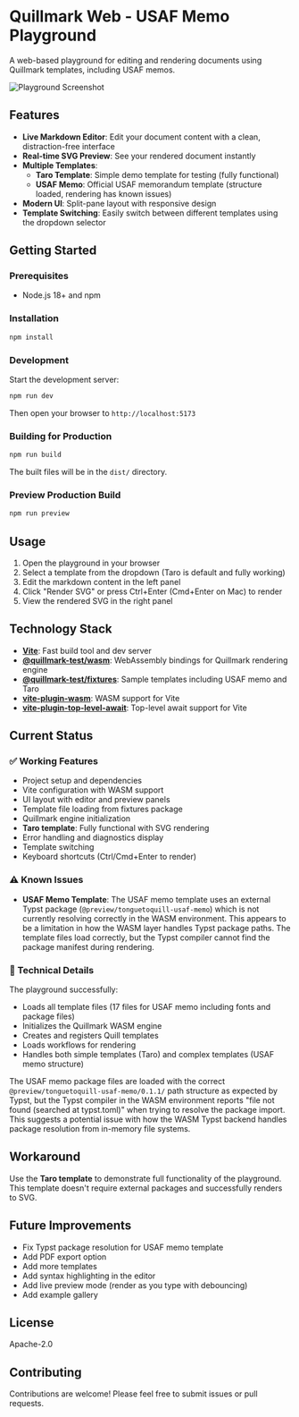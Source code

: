 # Quillmark Web - USAF Memo Playground

A web-based playground for editing and rendering documents using Quillmark templates, including USAF memos.

![Playground Screenshot](https://github.com/user-attachments/assets/2e718b12-6506-4d53-b2b2-504efc690d76)

## Features

- **Live Markdown Editor**: Edit your document content with a clean, distraction-free interface
- **Real-time SVG Preview**: See your rendered document instantly
- **Multiple Templates**: 
  - **Taro Template**: Simple demo template for testing (fully functional)
  - **USAF Memo**: Official USAF memorandum template (structure loaded, rendering has known issues)
- **Modern UI**: Split-pane layout with responsive design
- **Template Switching**: Easily switch between different templates using the dropdown selector

## Getting Started

### Prerequisites

- Node.js 18+ and npm

### Installation

```bash
npm install
```

### Development

Start the development server:

```bash
npm run dev
```

Then open your browser to `http://localhost:5173`

### Building for Production

```bash
npm run build
```

The built files will be in the `dist/` directory.

### Preview Production Build

```bash
npm run preview
```

## Usage

1. Open the playground in your browser
2. Select a template from the dropdown (Taro is default and fully working)
3. Edit the markdown content in the left panel
4. Click "Render SVG" or press Ctrl+Enter (Cmd+Enter on Mac) to render
5. View the rendered SVG in the right panel

## Technology Stack

- **[Vite](https://vitejs.dev/)**: Fast build tool and dev server
- **[@quillmark-test/wasm](https://www.npmjs.com/package/@quillmark-test/wasm)**: WebAssembly bindings for Quillmark rendering engine
- **[@quillmark-test/fixtures](https://www.npmjs.com/package/@quillmark-test/fixtures)**: Sample templates including USAF memo and Taro
- **[vite-plugin-wasm](https://github.com/Menci/vite-plugin-wasm)**: WASM support for Vite
- **[vite-plugin-top-level-await](https://github.com/Menci/vite-plugin-top-level-await)**: Top-level await support for Vite

## Current Status

### ✅ Working Features
- Project setup and dependencies
- Vite configuration with WASM support
- UI layout with editor and preview panels
- Template file loading from fixtures package
- Quillmark engine initialization
- **Taro template**: Fully functional with SVG rendering
- Error handling and diagnostics display
- Template switching
- Keyboard shortcuts (Ctrl/Cmd+Enter to render)

### ⚠️ Known Issues
- **USAF Memo Template**: The USAF memo template uses an external Typst package (`@preview/tonguetoquill-usaf-memo`) which is not currently resolving correctly in the WASM environment. This appears to be a limitation in how the WASM layer handles Typst package paths. The template files load correctly, but the Typst compiler cannot find the package manifest during rendering.

### 🔧 Technical Details

The playground successfully:
- Loads all template files (17 files for USAF memo including fonts and package files)
- Initializes the Quillmark WASM engine
- Creates and registers Quill templates
- Loads workflows for rendering
- Handles both simple templates (Taro) and complex templates (USAF memo structure)

The USAF memo package files are loaded with the correct `@preview/tonguetoquill-usaf-memo/0.1.1/` path structure as expected by Typst, but the Typst compiler in the WASM environment reports "file not found (searched at typst.toml)" when trying to resolve the package import. This suggests a potential issue with how the WASM Typst backend handles package resolution from in-memory file systems.

## Workaround

Use the **Taro template** to demonstrate full functionality of the playground. This template doesn't require external packages and successfully renders to SVG.

## Future Improvements

- Fix Typst package resolution for USAF memo template
- Add PDF export option
- Add more templates
- Add syntax highlighting in the editor
- Add live preview mode (render as you type with debouncing)
- Add example gallery

## License

Apache-2.0

## Contributing

Contributions are welcome! Please feel free to submit issues or pull requests.
